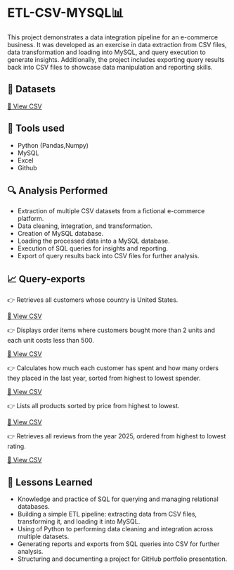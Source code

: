 # ETL-CSV-MYSQL📊​
This project demonstrates a data integration pipeline for an e-commerce business. It was developed as an exercise in data extraction from CSV files, data transformation and loading into MySQL, and query execution to generate insights. Additionally, the project includes exporting query results back into CSV files to showcase data manipulation and reporting skills.

## 📃​ Datasets
[📂 View CSV](./data)

## 🧪 Tools used
- Python (Pandas,Numpy)
- MySQL
- Excel
- Github
## 🔍 Analysis Performed
- Extraction of multiple CSV datasets from a fictional e-commerce platform.
- Data cleaning, integration, and transformation.
- Creation of MySQL database.
- Loading the processed data into a MySQL database.
- Execution of SQL queries for insights and reporting.
- Export of query results back into CSV files for further analysis.
## 📈 Query-exports
👉 Retrieves all customers whose country is United States.

[📂 View CSV](./data/export_query_data/query_customers.csv)

👉 Displays order items where customers bought more than 2 units and each unit costs less than 500.

[📂 View CSV](./data/export_query_data/query_item_order.csv)

👉 Calculates how much each customer has spent and how many orders they placed in the last year, sorted from highest to lowest spender.

[📂 View CSV](./data/export_query_data/query_orders.csv)

👉 Lists all products sorted by price from highest to lowest.

[📂 View CSV](./data/export_query_data/query_products.csv)

👉 Retrieves all reviews from the year 2025, ordered from highest to lowest rating.

[📂 View CSV](./data/export_query_data/query_reviews.csv)

## 🧠 Lessons Learned
- Knowledge and practice of SQL for querying and managing relational databases.
- Building a simple ETL pipeline: extracting data from CSV files, transforming it, and loading it into MySQL.
- Using of Python to performing data cleaning and integration across multiple datasets.
- Generating reports and exports from SQL queries into CSV for further analysis.
- Structuring and documenting a project for GitHub portfolio presentation.
